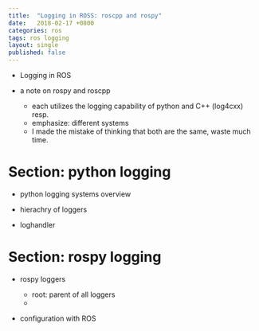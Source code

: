 ```yaml
---
title:  "Logging in ROSS: roscpp and rospy"
date:   2018-02-17 +0800
categories: ros
tags: ros logging
layout: single
published: false
---
```



- Logging in ROS

- a note on rospy and roscpp
  - each utilizes the logging capability of python and C++ (log4cxx) resp.
  - emphasize: different systems
  - I made the mistake of thinking that both are the same, waste much time.
  
# Section: python logging

- python logging systems overview

- hierachry of loggers

- loghandler

# Section: rospy logging

- rospy loggers 

  - root: parent of all loggers
  - 

- configuration with ROS

  <env name="ROS_PYTHON_LOG_CONFIG_FILE" value="$(find assembly_demo)/python_logging.conf"/>
  
  

